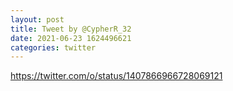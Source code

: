 ```yaml
--- 
layout: post 
title: Tweet by @CypherR_32 
date: 2021-06-23 1624496621 
categories: twitter 
--- 
```

https://twitter.com/o/status/1407866966728069121